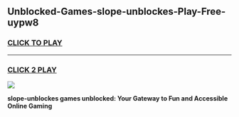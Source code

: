 
## Unblocked-Games-slope-unblockes-Play-Free-uypw8
<h3>
<a href="https://premium76.site?title=slope-unblockes&ref=10A">CLICK TO PLAY</a></h3>
<hr>

<h3>
<a href="https://premium76.site?title=slope-unblockes&ref=10A">CLICK 2 PLAY</a>
  
</h3>

<a href="https://premium76.site?title=slope-unblockes&ref=10A"><img src="https://clearcache.store/games.png"></a>


**slope-unblockes games unblocked: Your Gateway to Fun and Accessible Online Gaming**
